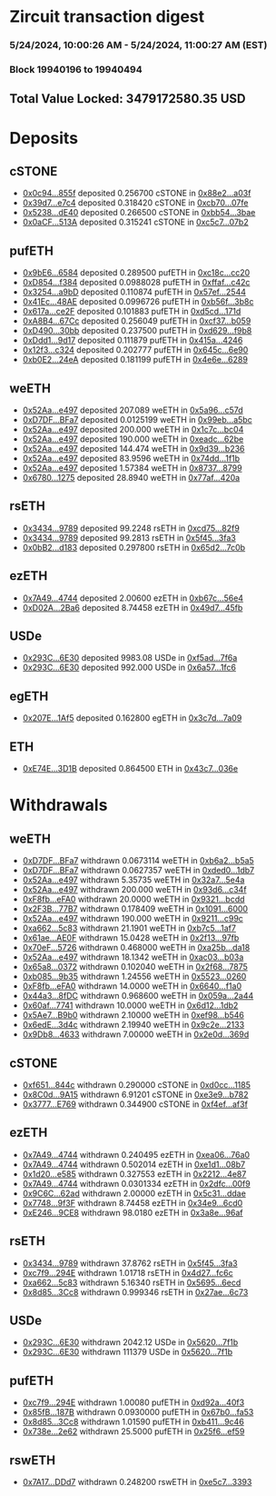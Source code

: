 # Zircuit transaction digest
### 5/24/2024, 10:00:26 AM - 5/24/2024, 11:00:27 AM (EST)
### Block 19940196 to 19940494

## Total Value Locked: 3479172580.35 USD

# Deposits
## cSTONE
- [0x0c94...855f](https://etherscan.io/address/0x0c94bf2f51242031476891A6b711Db6C50Ce855f) deposited 0.256700 cSTONE in [0x88e2...a03f](https://etherscan.io/tx/0x0c94bf2f51242031476891A6b711Db6C50Ce855f)
- [0x39d7...e7c4](https://etherscan.io/address/0x39d7145D21b2a57143921A643b7351E74E2ae7c4) deposited 0.318420 cSTONE in [0xcb70...07fe](https://etherscan.io/tx/0x39d7145D21b2a57143921A643b7351E74E2ae7c4)
- [0x5238...dE40](https://etherscan.io/address/0x523832479DD471A6eB96Bd3ac987d72a258DdE40) deposited 0.266500 cSTONE in [0xbb54...3bae](https://etherscan.io/tx/0x523832479DD471A6eB96Bd3ac987d72a258DdE40)
- [0x0aCF...513A](https://etherscan.io/address/0x0aCFcc3cdB94aC0e571D6dB560033AEda776513A) deposited 0.315241 cSTONE in [0xc5c7...07b2](https://etherscan.io/tx/0x0aCFcc3cdB94aC0e571D6dB560033AEda776513A)
## pufETH
- [0x9bE6...6584](https://etherscan.io/address/0x9bE6e8f7dF4032B73EA2Fddb633ff13298B46584) deposited 0.289500 pufETH in [0xc18c...cc20](https://etherscan.io/tx/0x9bE6e8f7dF4032B73EA2Fddb633ff13298B46584)
- [0xD854...f384](https://etherscan.io/address/0xD854Bee08ADE2A2761C8389E0AceB245aaFCf384) deposited 0.0988028 pufETH in [0xffaf...c42c](https://etherscan.io/tx/0xD854Bee08ADE2A2761C8389E0AceB245aaFCf384)
- [0x3254...a9bD](https://etherscan.io/address/0x3254859B84EF0B9170EBD092b71F4a21cE67a9bD) deposited 0.110874 pufETH in [0x57ef...2544](https://etherscan.io/tx/0x3254859B84EF0B9170EBD092b71F4a21cE67a9bD)
- [0x41Ec...48AE](https://etherscan.io/address/0x41Eca77E49e73971FB63b2bf5980F08FbAb748AE) deposited 0.0996726 pufETH in [0xb56f...3b8c](https://etherscan.io/tx/0x41Eca77E49e73971FB63b2bf5980F08FbAb748AE)
- [0x617a...ce2F](https://etherscan.io/address/0x617a3041727B7335eD0339FfC20Ed9BAF48fce2F) deposited 0.101883 pufETH in [0xd5cd...171d](https://etherscan.io/tx/0x617a3041727B7335eD0339FfC20Ed9BAF48fce2F)
- [0xA8B4...67Cc](https://etherscan.io/address/0xA8B4064cA3eDe484402576253927a4763dA467Cc) deposited 0.256049 pufETH in [0xcf37...b059](https://etherscan.io/tx/0xA8B4064cA3eDe484402576253927a4763dA467Cc)
- [0xD490...30bb](https://etherscan.io/address/0xD4908020Ba05E2405cf0aD6228961c46450730bb) deposited 0.237500 pufETH in [0xd629...f9b8](https://etherscan.io/tx/0xD4908020Ba05E2405cf0aD6228961c46450730bb)
- [0xDdd1...9d17](https://etherscan.io/address/0xDdd1bc8Cfb2cA435f7D4efE5B01342ae61E09d17) deposited 0.111879 pufETH in [0x415a...4246](https://etherscan.io/tx/0xDdd1bc8Cfb2cA435f7D4efE5B01342ae61E09d17)
- [0x12f3...c324](https://etherscan.io/address/0x12f304cD3d75F2DC584Ee96fFc43Dd8Ee85Cc324) deposited 0.202777 pufETH in [0x645c...6e90](https://etherscan.io/tx/0x12f304cD3d75F2DC584Ee96fFc43Dd8Ee85Cc324)
- [0xb0E2...24eA](https://etherscan.io/address/0xb0E249F59efD735fd0679aF955c97389b59724eA) deposited 0.181199 pufETH in [0x4e6e...6289](https://etherscan.io/tx/0xb0E249F59efD735fd0679aF955c97389b59724eA)
## weETH
- [0x52Aa...e497](https://etherscan.io/address/0x52Aa899454998Be5b000Ad077a46Bbe360F4e497) deposited 207.089 weETH in [0x5a96...c57d](https://etherscan.io/tx/0x52Aa899454998Be5b000Ad077a46Bbe360F4e497)
- [0xD7DF...BFa7](https://etherscan.io/address/0xD7DF7E085214743530afF339aFC420c7c720BFa7) deposited 0.0125199 weETH in [0x99eb...a5bc](https://etherscan.io/tx/0xD7DF7E085214743530afF339aFC420c7c720BFa7)
- [0x52Aa...e497](https://etherscan.io/address/0x52Aa899454998Be5b000Ad077a46Bbe360F4e497) deposited 200.000 weETH in [0x1c7c...bc04](https://etherscan.io/tx/0x52Aa899454998Be5b000Ad077a46Bbe360F4e497)
- [0x52Aa...e497](https://etherscan.io/address/0x52Aa899454998Be5b000Ad077a46Bbe360F4e497) deposited 190.000 weETH in [0xeadc...62be](https://etherscan.io/tx/0x52Aa899454998Be5b000Ad077a46Bbe360F4e497)
- [0x52Aa...e497](https://etherscan.io/address/0x52Aa899454998Be5b000Ad077a46Bbe360F4e497) deposited 144.474 weETH in [0x9d39...b236](https://etherscan.io/tx/0x52Aa899454998Be5b000Ad077a46Bbe360F4e497)
- [0x52Aa...e497](https://etherscan.io/address/0x52Aa899454998Be5b000Ad077a46Bbe360F4e497) deposited 83.9596 weETH in [0x74dd...1f1b](https://etherscan.io/tx/0x52Aa899454998Be5b000Ad077a46Bbe360F4e497)
- [0x52Aa...e497](https://etherscan.io/address/0x52Aa899454998Be5b000Ad077a46Bbe360F4e497) deposited 1.57384 weETH in [0x8737...8799](https://etherscan.io/tx/0x52Aa899454998Be5b000Ad077a46Bbe360F4e497)
- [0x6780...1275](https://etherscan.io/address/0x6780b022B71AF20BE47Ab9991eED903cB7151275) deposited 28.8940 weETH in [0x77af...420a](https://etherscan.io/tx/0x6780b022B71AF20BE47Ab9991eED903cB7151275)
## rsETH
- [0x3434...9789](https://etherscan.io/address/0x34349c5569e7B846c3558961552D2202760A9789) deposited 99.2248 rsETH in [0xcd75...82f9](https://etherscan.io/tx/0x34349c5569e7B846c3558961552D2202760A9789)
- [0x3434...9789](https://etherscan.io/address/0x34349c5569e7B846c3558961552D2202760A9789) deposited 99.2813 rsETH in [0x5f45...3fa3](https://etherscan.io/tx/0x34349c5569e7B846c3558961552D2202760A9789)
- [0x0bB2...d183](https://etherscan.io/address/0x0bB25B02f1Bd0feAC1CE7871438BB1F7dafDd183) deposited 0.297800 rsETH in [0x65d2...7c0b](https://etherscan.io/tx/0x0bB25B02f1Bd0feAC1CE7871438BB1F7dafDd183)
## ezETH
- [0x7A49...4744](https://etherscan.io/address/0x7A493Be5c2ce014cD049Bf178a1ac0Db1B434744) deposited 2.00600 ezETH in [0xb67c...56e4](https://etherscan.io/tx/0x7A493Be5c2ce014cD049Bf178a1ac0Db1B434744)
- [0xD02A...2Ba6](https://etherscan.io/address/0xD02A28Ea34163BD1023b10081553089840fA2Ba6) deposited 8.74458 ezETH in [0x49d7...45fb](https://etherscan.io/tx/0xD02A28Ea34163BD1023b10081553089840fA2Ba6)
## USDe
- [0x293C...6E30](https://etherscan.io/address/0x293C6937D8D82e05B01335F7B33FBA0c8e256E30) deposited 9983.08 USDe in [0xf5ad...7f6a](https://etherscan.io/tx/0x293C6937D8D82e05B01335F7B33FBA0c8e256E30)
- [0x293C...6E30](https://etherscan.io/address/0x293C6937D8D82e05B01335F7B33FBA0c8e256E30) deposited 992.000 USDe in [0x6a57...1fc6](https://etherscan.io/tx/0x293C6937D8D82e05B01335F7B33FBA0c8e256E30)
## egETH
- [0x207E...1Af5](https://etherscan.io/address/0x207EE522E0a559CbACCa0e581FC17D5877dd1Af5) deposited 0.162800 egETH in [0x3c7d...7a09](https://etherscan.io/tx/0x207EE522E0a559CbACCa0e581FC17D5877dd1Af5)
## ETH
- [0xE74E...3D1B](https://etherscan.io/address/0xE74EA5882FFC6d1749cb5f9D2CB363bfA1513D1B) deposited 0.864500 ETH in [0x43c7...036e](https://etherscan.io/tx/0xE74EA5882FFC6d1749cb5f9D2CB363bfA1513D1B)
# Withdrawals
## weETH
- [0xD7DF...BFa7](https://etherscan.io/address/0xD7DF7E085214743530afF339aFC420c7c720BFa7) withdrawn 0.0673114 weETH in [0xb6a2...b5a5](https://etherscan.io/tx/0xD7DF7E085214743530afF339aFC420c7c720BFa7)
- [0xD7DF...BFa7](https://etherscan.io/address/0xD7DF7E085214743530afF339aFC420c7c720BFa7) withdrawn 0.0627357 weETH in [0xded0...1db7](https://etherscan.io/tx/0xD7DF7E085214743530afF339aFC420c7c720BFa7)
- [0x52Aa...e497](https://etherscan.io/address/0x52Aa899454998Be5b000Ad077a46Bbe360F4e497) withdrawn 5.35735 weETH in [0x32a7...5e4a](https://etherscan.io/tx/0x52Aa899454998Be5b000Ad077a46Bbe360F4e497)
- [0x52Aa...e497](https://etherscan.io/address/0x52Aa899454998Be5b000Ad077a46Bbe360F4e497) withdrawn 200.000 weETH in [0x93d6...c34f](https://etherscan.io/tx/0x52Aa899454998Be5b000Ad077a46Bbe360F4e497)
- [0xF8fb...eFA0](https://etherscan.io/address/0xF8fbF1D251586fcdDd34231A1dD3A9c61C79eFA0) withdrawn 20.0000 weETH in [0x9321...bcdd](https://etherscan.io/tx/0xF8fbF1D251586fcdDd34231A1dD3A9c61C79eFA0)
- [0x2F3B...77B7](https://etherscan.io/address/0x2F3B618aD7670B20afb81608fd91Df98230477B7) withdrawn 0.178409 weETH in [0x1091...6000](https://etherscan.io/tx/0x2F3B618aD7670B20afb81608fd91Df98230477B7)
- [0x52Aa...e497](https://etherscan.io/address/0x52Aa899454998Be5b000Ad077a46Bbe360F4e497) withdrawn 190.000 weETH in [0x9211...c99c](https://etherscan.io/tx/0x52Aa899454998Be5b000Ad077a46Bbe360F4e497)
- [0xa662...5c83](https://etherscan.io/address/0xa662c5fcBf114ea690BB407D001F32F751DB5c83) withdrawn 21.1901 weETH in [0xb7c5...1af7](https://etherscan.io/tx/0xa662c5fcBf114ea690BB407D001F32F751DB5c83)
- [0x61ae...AE0F](https://etherscan.io/address/0x61ae94dd817357B59413202Ac60B5997192AAE0F) withdrawn 15.0428 weETH in [0x2f13...97fb](https://etherscan.io/tx/0x61ae94dd817357B59413202Ac60B5997192AAE0F)
- [0x70eF...5726](https://etherscan.io/address/0x70eF3569068f7F92AC3649ed2464078cA1fc5726) withdrawn 0.468000 weETH in [0xa25b...da18](https://etherscan.io/tx/0x70eF3569068f7F92AC3649ed2464078cA1fc5726)
- [0x52Aa...e497](https://etherscan.io/address/0x52Aa899454998Be5b000Ad077a46Bbe360F4e497) withdrawn 18.1342 weETH in [0xac03...b03a](https://etherscan.io/tx/0x52Aa899454998Be5b000Ad077a46Bbe360F4e497)
- [0x65a8...0372](https://etherscan.io/address/0x65a8aC759C41546899883fB23789e8294BdD0372) withdrawn 0.102040 weETH in [0x2f68...7875](https://etherscan.io/tx/0x65a8aC759C41546899883fB23789e8294BdD0372)
- [0xb085...9b35](https://etherscan.io/address/0xb0856f2685291e26B2790a73A4058aF45C849b35) withdrawn 1.24556 weETH in [0x5523...0260](https://etherscan.io/tx/0xb0856f2685291e26B2790a73A4058aF45C849b35)
- [0xF8fb...eFA0](https://etherscan.io/address/0xF8fbF1D251586fcdDd34231A1dD3A9c61C79eFA0) withdrawn 14.0000 weETH in [0x6640...f1a0](https://etherscan.io/tx/0xF8fbF1D251586fcdDd34231A1dD3A9c61C79eFA0)
- [0x44a3...8fDC](https://etherscan.io/address/0x44a313c650243De48EB1e7b525bFca94b0e48fDC) withdrawn 0.968600 weETH in [0x059a...2a44](https://etherscan.io/tx/0x44a313c650243De48EB1e7b525bFca94b0e48fDC)
- [0x60af...7741](https://etherscan.io/address/0x60af9fB01b2aB24b297F11755C375d24d5717741) withdrawn 10.0000 weETH in [0x6d12...1db2](https://etherscan.io/tx/0x60af9fB01b2aB24b297F11755C375d24d5717741)
- [0x5Ae7...B9b0](https://etherscan.io/address/0x5Ae71B6c3182C447F33067cee4906F3F777eB9b0) withdrawn 2.10000 weETH in [0xef98...b546](https://etherscan.io/tx/0x5Ae71B6c3182C447F33067cee4906F3F777eB9b0)
- [0x6edE...3d4c](https://etherscan.io/address/0x6edEAdb79979288c3916eb972Ed233d8053D3d4c) withdrawn 2.19940 weETH in [0x9c2e...2133](https://etherscan.io/tx/0x6edEAdb79979288c3916eb972Ed233d8053D3d4c)
- [0x9Db8...4633](https://etherscan.io/address/0x9Db87d302D3442eF6108510AA08F276a82724633) withdrawn 7.00000 weETH in [0x2e0d...369d](https://etherscan.io/tx/0x9Db87d302D3442eF6108510AA08F276a82724633)
## cSTONE
- [0xf651...844c](https://etherscan.io/address/0xf65156A0A9878d1c11DF76e1c3fEb8Bd0773844c) withdrawn 0.290000 cSTONE in [0xd0cc...1185](https://etherscan.io/tx/0xf65156A0A9878d1c11DF76e1c3fEb8Bd0773844c)
- [0x8C0d...9A15](https://etherscan.io/address/0x8C0daC7843359b92441484159e8ff00AE5E19A15) withdrawn 6.91201 cSTONE in [0xe3e9...b782](https://etherscan.io/tx/0x8C0daC7843359b92441484159e8ff00AE5E19A15)
- [0x3777...E769](https://etherscan.io/address/0x3777d156916BCA8602CB083b41b1e172e508E769) withdrawn 0.344900 cSTONE in [0xf4ef...af3f](https://etherscan.io/tx/0x3777d156916BCA8602CB083b41b1e172e508E769)
## ezETH
- [0x7A49...4744](https://etherscan.io/address/0x7A493Be5c2ce014cD049Bf178a1ac0Db1B434744) withdrawn 0.240495 ezETH in [0xea06...76a0](https://etherscan.io/tx/0x7A493Be5c2ce014cD049Bf178a1ac0Db1B434744)
- [0x7A49...4744](https://etherscan.io/address/0x7A493Be5c2ce014cD049Bf178a1ac0Db1B434744) withdrawn 0.502014 ezETH in [0xe1d1...08b7](https://etherscan.io/tx/0x7A493Be5c2ce014cD049Bf178a1ac0Db1B434744)
- [0x1d20...e585](https://etherscan.io/address/0x1d20939DF9fe5B820f25B4363FdECF663122e585) withdrawn 0.327553 ezETH in [0x2212...4e87](https://etherscan.io/tx/0x1d20939DF9fe5B820f25B4363FdECF663122e585)
- [0x7A49...4744](https://etherscan.io/address/0x7A493Be5c2ce014cD049Bf178a1ac0Db1B434744) withdrawn 0.0301334 ezETH in [0x2dfc...00f9](https://etherscan.io/tx/0x7A493Be5c2ce014cD049Bf178a1ac0Db1B434744)
- [0x9C6C...62ad](https://etherscan.io/address/0x9C6C9ac7cA192A46405cC7875385763223Ce62ad) withdrawn 2.00000 ezETH in [0x5c31...ddae](https://etherscan.io/tx/0x9C6C9ac7cA192A46405cC7875385763223Ce62ad)
- [0x7748...9f3F](https://etherscan.io/address/0x77489B8326f4007a50a9FECC8Ea5B821086a9f3F) withdrawn 8.74458 ezETH in [0x34e9...6cd0](https://etherscan.io/tx/0x77489B8326f4007a50a9FECC8Ea5B821086a9f3F)
- [0xE246...9CE8](https://etherscan.io/address/0xE246ef33F236E3DF9D7F0b32b7ef770efb9d9CE8) withdrawn 98.0180 ezETH in [0x3a8e...96af](https://etherscan.io/tx/0xE246ef33F236E3DF9D7F0b32b7ef770efb9d9CE8)
## rsETH
- [0x3434...9789](https://etherscan.io/address/0x34349c5569e7B846c3558961552D2202760A9789) withdrawn 37.8762 rsETH in [0x5f45...3fa3](https://etherscan.io/tx/0x34349c5569e7B846c3558961552D2202760A9789)
- [0xc7f9...294E](https://etherscan.io/address/0xc7f91e6650Fe21791B1f8af864eD019B6853294E) withdrawn 1.01718 rsETH in [0x4d27...fc6c](https://etherscan.io/tx/0xc7f91e6650Fe21791B1f8af864eD019B6853294E)
- [0xa662...5c83](https://etherscan.io/address/0xa662c5fcBf114ea690BB407D001F32F751DB5c83) withdrawn 5.16340 rsETH in [0x5695...6ecd](https://etherscan.io/tx/0xa662c5fcBf114ea690BB407D001F32F751DB5c83)
- [0x8d85...3Cc8](https://etherscan.io/address/0x8d85114de0e28D55cCc33162b265a2DCdFFa3Cc8) withdrawn 0.999346 rsETH in [0x27ae...6c73](https://etherscan.io/tx/0x8d85114de0e28D55cCc33162b265a2DCdFFa3Cc8)
## USDe
- [0x293C...6E30](https://etherscan.io/address/0x293C6937D8D82e05B01335F7B33FBA0c8e256E30) withdrawn 2042.12 USDe in [0x5620...7f1b](https://etherscan.io/tx/0x293C6937D8D82e05B01335F7B33FBA0c8e256E30)
- [0x293C...6E30](https://etherscan.io/address/0x293C6937D8D82e05B01335F7B33FBA0c8e256E30) withdrawn 111379 USDe in [0x5620...7f1b](https://etherscan.io/tx/0x293C6937D8D82e05B01335F7B33FBA0c8e256E30)
## pufETH
- [0xc7f9...294E](https://etherscan.io/address/0xc7f91e6650Fe21791B1f8af864eD019B6853294E) withdrawn 1.00080 pufETH in [0xd92a...40f3](https://etherscan.io/tx/0xc7f91e6650Fe21791B1f8af864eD019B6853294E)
- [0x85fB...187B](https://etherscan.io/address/0x85fB7a773AE571c907283fA68277A86a8c53187B) withdrawn 0.0930000 pufETH in [0x67b0...fa53](https://etherscan.io/tx/0x85fB7a773AE571c907283fA68277A86a8c53187B)
- [0x8d85...3Cc8](https://etherscan.io/address/0x8d85114de0e28D55cCc33162b265a2DCdFFa3Cc8) withdrawn 1.01590 pufETH in [0xb411...9c46](https://etherscan.io/tx/0x8d85114de0e28D55cCc33162b265a2DCdFFa3Cc8)
- [0x738e...2e62](https://etherscan.io/address/0x738e68cCF1B64D6fdF5a165eFe3149B712fF2e62) withdrawn 25.5000 pufETH in [0x25f6...ef59](https://etherscan.io/tx/0x738e68cCF1B64D6fdF5a165eFe3149B712fF2e62)
## rswETH
- [0x7A17...DDd7](https://etherscan.io/address/0x7A170FD1C60C623f7939B568af68F3b5A88dDDd7) withdrawn 0.248200 rswETH in [0xe5c7...3393](https://etherscan.io/tx/0x7A170FD1C60C623f7939B568af68F3b5A88dDDd7)

